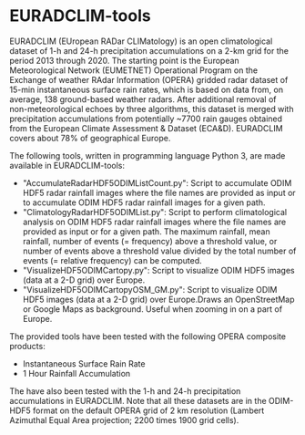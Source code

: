 # EURADCLIM-tools
EURADCLIM (EUropean RADar CLIMatology) is an open climatological dataset of 1-h and 24-h precipitation accumulations on a 2-km grid for the period 2013 through 2020. The starting point is the European Meteorological Network (EUMETNET) Operational Program on the Exchange of weather RAdar Information (OPERA) gridded radar dataset of 15-min instantaneous surface rain rates, which is based on data from, on average, 138 ground-based weather radars. After additional removal of non-meteorological echoes by three algorithms, this dataset is merged with precipitation accumulations from potentially ~7700 rain gauges obtained from the European Climate Assessment & Dataset (ECA&D). EURADCLIM covers about 78\% of geographical Europe.

The following tools, written in programming language Python 3, are made available in EURADCLIM-tools:
- "AccumulateRadarHDF5ODIMListCount.py": Script to accumulate ODIM HDF5 radar rainfall images where the file names are provided as input or to accumulate ODIM HDF5 radar rainfall images for a given path.
- "ClimatologyRadarHDF5ODIMList.py": Script to perform climatological analysis on ODIM HDF5 radar rainfall images where the file names are provided as input or for a given path. The maximum rainfall, mean rainfall, number of events (= frequency) above a threshold value, or number of events above a threshold value divided by the total number of events (= relative frequency) can be computed.
- "VisualizeHDF5ODIMCartopy.py": Script to visualize ODIM HDF5 images (data at a 2-D grid) over Europe.
- "VisualizeHDF5ODIMCartopyOSM_GM.py": Script to visualize ODIM HDF5 images (data at a 2-D grid) over Europe.Draws an OpenStreetMap or Google Maps as background. Useful when zooming in on a part of Europe.

The provided tools have been tested with the following OPERA composite products:
- Instantaneous Surface Rain Rate
- 1 Hour Rainfall Accumulation

The have also been tested with the 1-h and 24-h precipitation accumulations in EURADCLIM. Note that all these datasets are in the ODIM-HDF5 format on the default OPERA grid of 2 km resolution (Lambert Azimuthal Equal Area projection; 2200 times 1900 grid cells).

